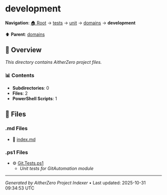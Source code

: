# development

**Navigation**: [🏠 Root](../../../../index.md) → [tests](../../../index.md) → [unit](../../index.md) → [domains](../index.md) → **development**

⬆️ **Parent**: [domains](../index.md)

## 📖 Overview

*This directory contains AitherZero project files.*

### 📊 Contents

- **Subdirectories**: 0
- **Files**: 2
- **PowerShell Scripts**: 1

## 📄 Files

### .md Files

- 📝 [index.md](./index.md)

### .ps1 Files

- ⚙️ [Git.Tests.ps1](./Git.Tests.ps1)
  - *Unit tests for GitAutomation module*

---

*Generated by AitherZero Project Indexer* • Last updated: 2025-10-31 09:34:53 UTC


